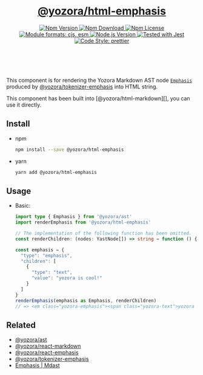 <header>
  <h1 align="center">
    <a href="https://github.com/guanghechen/yozora-html/tree/main/packages/emphasis#readme">@yozora/html-emphasis</a>
  </h1>
  <div align="center">
    <a href="https://www.npmjs.com/package/@yozora/html-emphasis">
      <img
        alt="Npm Version"
        src="https://img.shields.io/npm/v/@yozora/html-emphasis.svg"
      />
    </a>
    <a href="https://www.npmjs.com/package/@yozora/html-emphasis">
      <img
        alt="Npm Download"
        src="https://img.shields.io/npm/dm/@yozora/html-emphasis.svg"
      />
    </a>
    <a href="https://www.npmjs.com/package/@yozora/html-emphasis">
      <img
        alt="Npm License"
        src="https://img.shields.io/npm/l/@yozora/html-emphasis.svg"
      />
    </a>
    <a href="#install">
      <img
        alt="Module formats: cjs, esm"
        src="https://img.shields.io/badge/module_formats-cjs%2C%20esm-green.svg"
      />
    </a>
    <a href="https://github.com/nodejs/node">
      <img
        alt="Node.js Version"
        src="https://img.shields.io/node/v/@yozora/html-emphasis"
      />
    </a>
    <a href="https://github.com/facebook/jest">
      <img
        alt="Tested with Jest"
        src="https://img.shields.io/badge/tested_with-jest-9c465e.svg"
      />
    </a>
    <a href="https://github.com/prettier/prettier">
      <img
        alt="Code Style: prettier"
        src="https://img.shields.io/badge/code_style-prettier-ff69b4.svg?style=flat-square"
      />
    </a>
  </div>
</header>
<br/>

This component is for rendering the Yozora Markdown AST node [`Emphasis`][@yozora/ast] 
produced by [@yozora/tokenizer-emphasis][] into HTML string.

This component has been built into [@yozora/html-markdown][], you can use it directly.

## Install

* npm

  ```bash
  npm install --save @yozora/html-emphasis
  ```

* yarn

  ```bash
  yarn add @yozora/html-emphasis
  ```


## Usage

* Basic:

  ```typescript
  import type { Emphasis } from '@yozora/ast'
  import renderEmphasis from '@yozora/html-emphasis'

  // The implementation of the following function has been omitted.
  const renderChildren: (nodes: YastNode[]) => string = function () {}

  const emphasis = {
    "type": "emphasis",
    "children": [
      {
        "type": "text",
        "value": "yozora is cool!"
      }
    ]
  }
  renderEmphasis(emphasis as Emphasis, renderChildren)
  // => <em class="yozora-emphasis"><span class="yozora-text">yozora is cool!</span></em>
  ```

## Related

* [@yozora/ast][]
* [@yozora/react-markdown][]
* [@yozora/react-emphasis][]
* [@yozora/tokenizer-emphasis][]
* [Emphasis | Mdast][mdast]


[@yozora/ast]: https://www.npmjs.com/package/@yozora/ast#emphasis
[@yozora/react-markdown]: https://www.npmjs.com/package/@yozora/react-markdown
[@yozora/tokenizer-emphasis]: https://www.npmjs.com/package/@yozora/tokenizer-emphasis
[@yozora/react-emphasis]: https://www.npmjs.com/package/@yozora/react-emphasis
[mdast]: https://github.com/syntax-tree/mdast#emphasis
